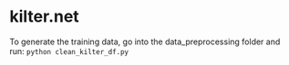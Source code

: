 # kilter.net

To generate the training data, go into the data_preprocessing folder and run: `python clean_kilter_df.py`

